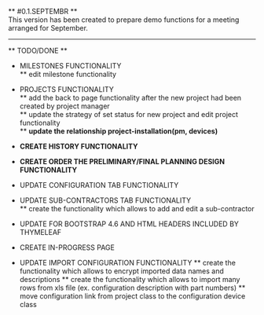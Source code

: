 ** #0.1.SEPTEMBR **  
This version has been created to prepare demo functions for a meeting arranged for September.

---

** TODO/DONE **

* MILESTONES FUNCTIONALITY  
 ** edit milestone functionality
 
* PROJECTS FUNCTIONALITY  
 ** add the back to page functionality after the new project had been created by project manager      
 ** update the strategy of set status for new project and edit project functionality  
 ** **update the relationship project-installation(pm, devices)** 

* **CREATE HISTORY FUNCTIONALITY**    

* **CREATE ORDER THE PRELIMINARY/FINAL PLANNING DESIGN FUNCTIONALITY**        

* UPDATE CONFIGURATION TAB FUNCTIONALITY  

* UPDATE SUB-CONTRACTORS TAB FUNCTIONALITY  
 ** create the functionality which allows to add and edit a sub-contractor
 
* UPDATE FOR BOOTSTRAP 4.6 AND HTML HEADERS INCLUDED BY THYMELEAF

* CREATE IN-PROGRESS PAGE  

* UPDATE IMPORT CONFIGURATION FUNCTIONALITY
  ** create the functionality which allows to encrypt imported data names and descriptions
  ** create the functionality which allows to import many rows from xls file (ex. configuration description with part numbers)
  ** move configuration link from project class to the configuration device class
  
  
